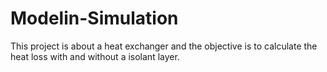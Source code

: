 # Modelin-Simulation

This project is about a heat exchanger and the objective is to calculate the heat loss with and without a isolant layer.
